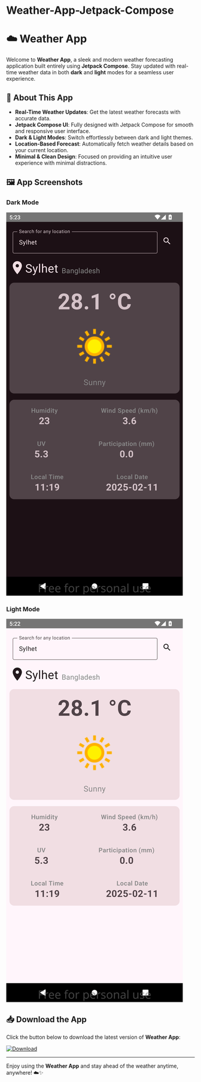 # Weather-App-Jetpack-Compose
# ☁️ Weather App

Welcome to **Weather App**, a sleek and modern weather forecasting application built entirely using **Jetpack Compose**. Stay updated with real-time weather data in both **dark** and **light** modes for a seamless user experience.

## 🔎 About This App
- **Real-Time Weather Updates**: Get the latest weather forecasts with accurate data.
- **Jetpack Compose UI**: Fully designed with Jetpack Compose for smooth and responsive user interface.
- **Dark & Light Modes**: Switch effortlessly between dark and light themes.
- **Location-Based Forecast**: Automatically fetch weather details based on your current location.
- **Minimal & Clean Design**: Focused on providing an intuitive user experience with minimal distractions.

## 🖼️ App Screenshots

### Dark Mode
![Dark Mode](app/src/main/res/drawable/dark_mode.png)

### Light Mode
![Light Mode](app/src/main/res/drawable/light_mode.png)

## 📥 Download the App

Click the button below to download the latest version of **Weather App**:

[![Download](https://img.shields.io/badge/Download-APK-blue.svg)](weather-app.apk)

---

Enjoy using the **Weather App** and stay ahead of the weather anytime, anywhere! ☁️✨

